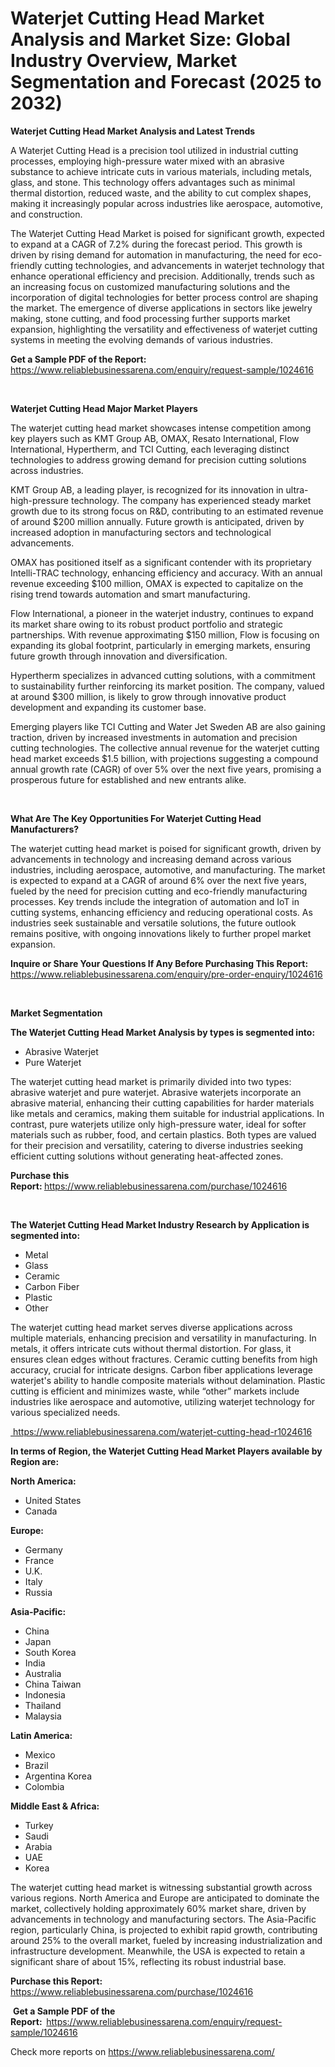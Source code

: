 <p><h1>Waterjet Cutting Head Market Analysis and Market Size: Global Industry Overview, Market Segmentation and Forecast (2025 to 2032)</h1></p><p><strong>Waterjet Cutting Head Market Analysis and Latest Trends</strong></p>
<p><p>A Waterjet Cutting Head is a precision tool utilized in industrial cutting processes, employing high-pressure water mixed with an abrasive substance to achieve intricate cuts in various materials, including metals, glass, and stone. This technology offers advantages such as minimal thermal distortion, reduced waste, and the ability to cut complex shapes, making it increasingly popular across industries like aerospace, automotive, and construction.</p><p>The Waterjet Cutting Head Market is poised for significant growth, expected to expand at a CAGR of 7.2% during the forecast period. This growth is driven by rising demand for automation in manufacturing, the need for eco-friendly cutting technologies, and advancements in waterjet technology that enhance operational efficiency and precision. Additionally, trends such as an increasing focus on customized manufacturing solutions and the incorporation of digital technologies for better process control are shaping the market. The emergence of diverse applications in sectors like jewelry making, stone cutting, and food processing further supports market expansion, highlighting the versatility and effectiveness of waterjet cutting systems in meeting the evolving demands of various industries.</p></p>
<p><strong>Get a Sample PDF of the Report:&nbsp;</strong> <a href="https://www.reliablebusinessarena.com/enquiry/request-sample/1024616?utm_campaign=2518&utm_medium=2&utm_source=Github&utm_content=ia&utm_term=06032025&utm_id=waterjet-cutting-head">https://www.reliablebusinessarena.com/enquiry/request-sample/1024616</a></p>
<p>&nbsp;</p>
<p><strong>Waterjet Cutting Head Major Market Players</strong></p>
<p><p>The waterjet cutting head market showcases intense competition among key players such as KMT Group AB, OMAX, Resato International, Flow International, Hypertherm, and TCI Cutting, each leveraging distinct technologies to address growing demand for precision cutting solutions across industries.</p><p>KMT Group AB, a leading player, is recognized for its innovation in ultra-high-pressure technology. The company has experienced steady market growth due to its strong focus on R&D, contributing to an estimated revenue of around $200 million annually. Future growth is anticipated, driven by increased adoption in manufacturing sectors and technological advancements.</p><p>OMAX has positioned itself as a significant contender with its proprietary Intelli-TRAC technology, enhancing efficiency and accuracy. With an annual revenue exceeding $100 million, OMAX is expected to capitalize on the rising trend towards automation and smart manufacturing.</p><p>Flow International, a pioneer in the waterjet industry, continues to expand its market share owing to its robust product portfolio and strategic partnerships. With revenue approximating $150 million, Flow is focusing on expanding its global footprint, particularly in emerging markets, ensuring future growth through innovation and diversification.</p><p>Hypertherm specializes in advanced cutting solutions, with a commitment to sustainability further reinforcing its market position. The company, valued at around $300 million, is likely to grow through innovative product development and expanding its customer base.</p><p>Emerging players like TCI Cutting and Water Jet Sweden AB are also gaining traction, driven by increased investments in automation and precision cutting technologies. The collective annual revenue for the waterjet cutting head market exceeds $1.5 billion, with projections suggesting a compound annual growth rate (CAGR) of over 5% over the next five years, promising a prosperous future for established and new entrants alike.</p></p>
<p>&nbsp;</p>
<p><strong>What Are The Key Opportunities For Waterjet Cutting Head Manufacturers?</strong></p>
<p><p>The waterjet cutting head market is poised for significant growth, driven by advancements in technology and increasing demand across various industries, including aerospace, automotive, and manufacturing. The market is expected to expand at a CAGR of around 6% over the next five years, fueled by the need for precision cutting and eco-friendly manufacturing processes. Key trends include the integration of automation and IoT in cutting systems, enhancing efficiency and reducing operational costs. As industries seek sustainable and versatile solutions, the future outlook remains positive, with ongoing innovations likely to further propel market expansion.</p></p>
<p><strong>Inquire or Share Your Questions If Any Before Purchasing This Report:</strong> <a href="https://www.reliablebusinessarena.com/enquiry/pre-order-enquiry/1024616?utm_campaign=2518&utm_medium=2&utm_source=Github&utm_content=ia&utm_term=06032025&utm_id=waterjet-cutting-head">https://www.reliablebusinessarena.com/enquiry/pre-order-enquiry/1024616</a></p>
<p>&nbsp;</p>
<p><strong>Market Segmentation</strong></p>
<p><strong>The Waterjet Cutting Head Market Analysis by types is segmented into:</strong></p>
<p><ul><li>Abrasive Waterjet</li><li>Pure Waterjet</li></ul></p>
<p><p>The waterjet cutting head market is primarily divided into two types: abrasive waterjet and pure waterjet. Abrasive waterjets incorporate an abrasive material, enhancing their cutting capabilities for harder materials like metals and ceramics, making them suitable for industrial applications. In contrast, pure waterjets utilize only high-pressure water, ideal for softer materials such as rubber, food, and certain plastics. Both types are valued for their precision and versatility, catering to diverse industries seeking efficient cutting solutions without generating heat-affected zones.</p></p>
<p><strong>Purchase this Report:&nbsp;</strong><a href="https://www.reliablebusinessarena.com/purchase/1024616?utm_campaign=2518&utm_medium=2&utm_source=Github&utm_content=ia&utm_term=06032025&utm_id=waterjet-cutting-head">https://www.reliablebusinessarena.com/purchase/1024616</a></p>
<p>&nbsp;</p>
<p><strong>The Waterjet Cutting Head Market Industry Research by Application is segmented into:</strong></p>
<p><ul><li>Metal</li><li>Glass</li><li>Ceramic</li><li>Carbon Fiber</li><li>Plastic</li><li>Other</li></ul></p>
<p><p>The waterjet cutting head market serves diverse applications across multiple materials, enhancing precision and versatility in manufacturing. In metals, it offers intricate cuts without thermal distortion. For glass, it ensures clean edges without fractures. Ceramic cutting benefits from high accuracy, crucial for intricate designs. Carbon fiber applications leverage waterjet's ability to handle composite materials without delamination. Plastic cutting is efficient and minimizes waste, while “other” markets include industries like aerospace and automotive, utilizing waterjet technology for various specialized needs.</p></p>
<p><a href="https://www.reliablebusinessarena.com/waterjet-cutting-head-r1024616?utm_campaign=2518&utm_medium=2&utm_source=Github&utm_content=ia&utm_term=06032025&utm_id=waterjet-cutting-head">&nbsp;https://www.reliablebusinessarena.com/waterjet-cutting-head-r1024616</a></p>
<p><strong>In terms of Region, the Waterjet Cutting Head Market Players available by Region are:</strong></p>
<p>
    <p> <strong> North America: </strong>
        <ul>
            <li>United States</li>
            <li>Canada</li>
        </ul>
        </p> 
    <p> <strong> Europe: </strong>
        <ul>
            <li>Germany</li>
            <li>France</li>
            <li>U.K.</li>
            <li>Italy</li>
            <li>Russia</li>
        </ul>
        </p> 
    <p> <strong> Asia-Pacific: </strong>
        <ul>
            <li>China</li>
            <li>Japan</li>
            <li>South Korea</li>
            <li>India</li>
            <li>Australia</li>
            <li>China Taiwan</li>
            <li>Indonesia</li>
            <li>Thailand</li>
            <li>Malaysia</li>
        </ul>
        </p> 
    <p> <strong> Latin America: </strong>
        <ul>
            <li>Mexico</li>
            <li>Brazil</li>
            <li>Argentina Korea</li>
            <li>Colombia</li>
        </ul>
        </p> 
    <p> <strong> Middle East & Africa: </strong>
        <ul>
            <li>Turkey</li>
            <li>Saudi</li>
            <li>Arabia</li>
            <li>UAE</li>
            <li>Korea</li>
        </ul>
    </p>
    </p>
<p><p>The waterjet cutting head market is witnessing substantial growth across various regions. North America and Europe are anticipated to dominate the market, collectively holding approximately 60% market share, driven by advancements in technology and manufacturing sectors. The Asia-Pacific region, particularly China, is projected to exhibit rapid growth, contributing around 25% to the overall market, fueled by increasing industrialization and infrastructure development. Meanwhile, the USA is expected to retain a significant share of about 15%, reflecting its robust industrial base.</p></p>
<p><strong>Purchase this Report: </strong><a href="https://www.reliablebusinessarena.com/purchase/1024616?utm_campaign=2518&utm_medium=2&utm_source=Github&utm_content=ia&utm_term=06032025&utm_id=waterjet-cutting-head">https://www.reliablebusinessarena.com/purchase/1024616</a></p>
<p>&nbsp;<strong>Get a Sample PDF of the Report:&nbsp;&nbsp;</strong><a href="https://www.reliablebusinessarena.com/enquiry/request-sample/1024616?utm_campaign=2518&utm_medium=2&utm_source=Github&utm_content=ia&utm_term=06032025&utm_id=waterjet-cutting-head">https://www.reliablebusinessarena.com/enquiry/request-sample/1024616</a></p>
<p><strong></strong></p>
<p>Check more reports on <a href="https://www.reliablebusinessarena.com/?utm_campaign=2518&utm_medium=2&utm_source=Github&utm_content=ia&utm_term=06032025&utm_id=waterjet-cutting-head">https://www.reliablebusinessarena.com/</a></p>